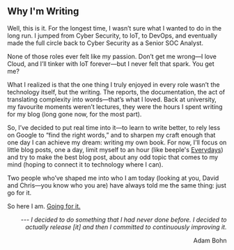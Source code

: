 ## Why I'm Writing

Well, this is it. For the longest time, I wasn’t sure what I wanted to do in the long run. I jumped from Cyber Security, to IoT, to DevOps, and eventually made the full circle back to Cyber Security as a Senior SOC Analyst.

None of those roles ever felt like my passion. Don’t get me wrong—I love Cloud, and I’ll tinker with IoT forever—but I never felt that spark. You get me?

What I realized is that the one thing I truly enjoyed in every role wasn’t the technology itself, but the writing. The reports, the documentation, the act of translating complexity into words—that’s what I loved. Back at university, my favourite moments weren’t lectures, they were the hours I spent writing for my blog (long gone now, for the most part).

So, I’ve decided to put real time into it—to learn to write better, to rely less on Google to “find the right words,” and to sharpen my craft enough that one day I can achieve my dream: writing my own book. For now, I'll focus on little blog posts, one a day, limit myself to an hour (like beeple's [Everydays](https://www.beeple-crap.com/everydays)) and try to make the best blog post, about any odd topic that comes to my mind (hoping to connect it to technology where I can).

Two people who’ve shaped me into who I am today (looking at you, David and Chris—you know who you are) have always told me the same thing: just go for it.

So here I am. <u>Going for it.</u>

_<p align="right"> --- I decided to do something that I had never done before. I decided to actually release [it] and then I committed to continuously improving it. </p>_
<p align="right"> Adam Bohn </p>

